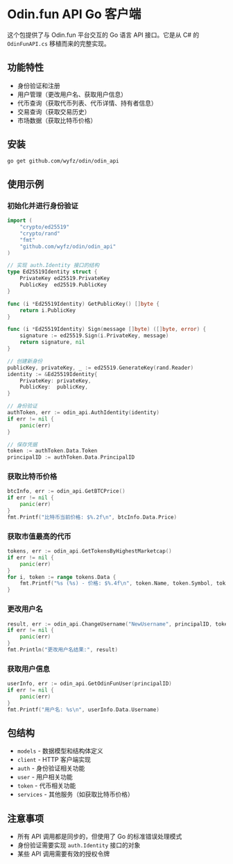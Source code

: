 # Odin.fun API Go 客户端

这个包提供了与 Odin.fun 平台交互的 Go 语言 API 接口。它是从 C# 的 `OdinFunAPI.cs` 移植而来的完整实现。

## 功能特性

- 身份验证和注册
- 用户管理（更改用户名、获取用户信息）
- 代币查询（获取代币列表、代币详情、持有者信息）
- 交易查询（获取交易历史）
- 市场数据（获取比特币价格）

## 安装

```bash
go get github.com/wyfz/odin/odin_api
```

## 使用示例

### 初始化并进行身份验证

```go
import (
    "crypto/ed25519"
    "crypto/rand"
    "fmt"
    "github.com/wyfz/odin/odin_api"
)

// 实现 auth.Identity 接口的结构
type Ed25519Identity struct {
    PrivateKey ed25519.PrivateKey
    PublicKey  ed25519.PublicKey
}

func (i *Ed25519Identity) GetPublicKey() []byte {
    return i.PublicKey
}

func (i *Ed25519Identity) Sign(message []byte) ([]byte, error) {
    signature := ed25519.Sign(i.PrivateKey, message)
    return signature, nil
}

// 创建新身份
publicKey, privateKey, _ := ed25519.GenerateKey(rand.Reader)
identity := &Ed25519Identity{
    PrivateKey: privateKey,
    PublicKey:  publicKey,
}

// 身份验证
authToken, err := odin_api.AuthIdentity(identity)
if err != nil {
    panic(err)
}

// 保存凭据
token := authToken.Data.Token
principalID := authToken.Data.PrincipalID
```

### 获取比特币价格

```go
btcInfo, err := odin_api.GetBTCPrice()
if err != nil {
    panic(err)
}
fmt.Printf("比特币当前价格: $%.2f\n", btcInfo.Data.Price)
```

### 获取市值最高的代币

```go
tokens, err := odin_api.GetTokensByHighestMarketcap()
if err != nil {
    panic(err)
}
for i, token := range tokens.Data {
    fmt.Printf("%s (%s) - 价格: $%.4f\n", token.Name, token.Symbol, token.Price)
}
```

### 更改用户名

```go
result, err := odin_api.ChangeUsername("NewUsername", principalID, token)
if err != nil {
    panic(err)
}
fmt.Println("更改用户名结果:", result)
```

### 获取用户信息

```go
userInfo, err := odin_api.GetOdinFunUser(principalID)
if err != nil {
    panic(err)
}
fmt.Printf("用户名: %s\n", userInfo.Data.Username)
```

## 包结构

- `models` - 数据模型和结构体定义
- `client` - HTTP 客户端实现
- `auth` - 身份验证相关功能
- `user` - 用户相关功能
- `token` - 代币相关功能
- `services` - 其他服务（如获取比特币价格）

## 注意事项

- 所有 API 调用都是同步的，但使用了 Go 的标准错误处理模式
- 身份验证需要实现 `auth.Identity` 接口的对象
- 某些 API 调用需要有效的授权令牌 